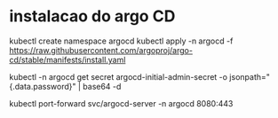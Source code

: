 # instalacao do argo CD
kubectl create namespace argocd
kubectl apply -n argocd -f https://raw.githubusercontent.com/argoproj/argo-cd/stable/manifests/install.yaml

kubectl -n argocd get secret argocd-initial-admin-secret -o jsonpath="{.data.password}" | base64 -d

kubectl port-forward svc/argocd-server -n argocd 8080:443







